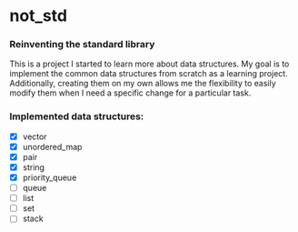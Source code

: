 # not_std

### Reinventing the standard library

This is a project I started to learn more about data structures. My goal is to implement the common data structures from scratch as a learning project. Additionally, creating them on my own allows me the flexibility to easily modify them when I need a specific change for a particular task.

### Implemented data structures:

- [x] vector
- [x] unordered_map
- [x] pair
- [x] string
- [x] priority_queue
- [ ] queue
- [ ] list
- [ ] set
- [ ] stack

